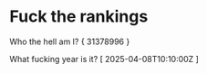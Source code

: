 # Fuck the rankings

Who the hell am I?
{ 31378996 }

What fucking year is it?
[ 2025-04-08T10:10:00Z ]
